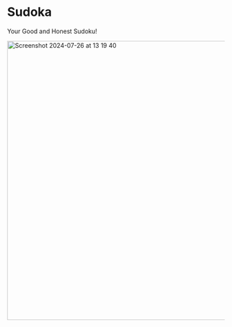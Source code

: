 # Sudoka
Your Good and Honest Sudoku!

<img width="646" alt="Screenshot 2024-07-26 at 13 19 40" src="https://github.com/user-attachments/assets/08b3b2cc-b574-4c30-aa52-91e0874c21b5">
